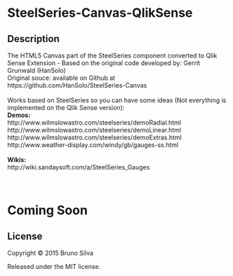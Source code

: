 # SteelSeries-Canvas-QlikSense

<h2>Description</h2>
The HTML5 Canvas part of the SteelSeries component converted to Qlik Sense Extension - Based on the original code developed by:  Gerrit Grunwald (HanSolo)<br/>
Original souce: available on Github at https://github.com/HanSolo/SteelSeries-Canvas<br/>
<br/>
Works based on SteelSeries so you can have some ideas (Not everything is implemented on the Qlik Sense version):<br/>
<b>Demos:</b><br/>
http://www.wilmslowastro.com/steelseries/demoRadial.html<br/>
http://www.wilmslowastro.com/steelseries/demoLinear.html<br/>
http://www.wilmslowastro.com/steelseries/demoExtras.html<br/>
http://www.weather-display.com/windy/gb/gauges-ss.html<br/>
<br/>
<b>Wikis:</b><br/>
http://wiki.sandaysoft.com/a/SteelSeries_Gauges<br/>
<br/>
<br/>


<h1>Coming Soon</h1>



<h2>License</h2>
Copyright © 2015 Bruno Silva

Released under the MIT license.
